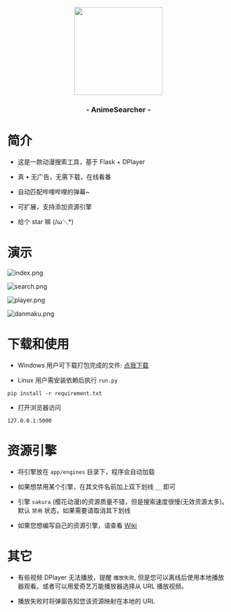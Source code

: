 <p align="center"><img src="https://ae01.alicdn.com/kf/U150c6f229b47468781c941fdd80545eak.png" width="200"></p>
<h3 align="center">- AnimeSearcher -</h3>
 
# 简介  
- 这是一款动漫搜索工具，基于 Flask + DPlayer  

- 真 • 无广告，无需下载，在线看番

- 自动匹配哔哩哔哩的弹幕~

- 可扩展，支持添加资源引擎

- 给个 star 嘛 (/ω＼*)

# 演示

![index.png](https://ae01.alicdn.com/kf/U34b0554a6fe34130b3dd63fa1219d8ccF.png)

![search.png](https://ae01.alicdn.com/kf/Uae60f959a38b4ab48bfefcbfccf79da9D.png)

![player.png](https://ae01.alicdn.com/kf/U7f5d5f92ac3b42e1981889c6bf47d4cfm.png)

![danmaku.png](https://s2.ax1x.com/2020/02/11/1o2PMQ.png)

# 下载和使用

- Windows 用户可下载打包完成的文件: [点我下载](https://www.lanzous.com/b0f19w6aj)

- Linux 用户需安装依赖后执行 `run.py`
```
pip install -r requirement.txt
```

- 打开浏览器访问
```
127.0.0.1:5000
```

# 资源引擎

- 将引擎放在 `app/engines` 目录下，程序会自动加载

- 如果想禁用某个引擎，在其文件名前加上双下划线 `__` 即可

- 引擎 `sakura` (樱花动漫)的资源质量不错，但是搜索速度很慢(无效资源太多)。默认 `禁用` 状态，如果需要请取消其下划线

- 如果您想编写自己的资源引擎，请查看 [Wiki](https://github.com/zaxtyson/AnimeSearcher/wiki)  


# 其它

- 有些视频 DPlayer 无法播放，提醒 `播放失败`, 但是您可以离线后使用本地播放器观看。或者可以用爱奇艺万能播放器选择从 URL 播放视频。

- 播放失败时将弹窗告知您该资源映射在本地的 URL
